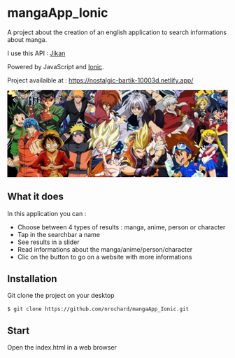 # mangaApp_Ionic
A project about the creation of an english application to search informations about manga. 

I use this API : [Jikan](https://jikan.docs.apiary.io/#)

Powered by JavaScript and [Ionic](https://ionicframework.com/docs).

Project availaible at : https://nostalgic-bartik-10003d.netlify.app/

![alt text](https://github.com/nrochard/mangaApp_Ionic/blob/master/img/bg.jpg)

## What it does

In this application you can :

- Choose between 4 types of results : manga, anime, person or character
- Tap in the searchbar a name
- See results in a slider
- Read informations about the manga/anime/person/character
- Clic on the button to go on a website with more informations

## Installation

Git clone the project on your desktop

  
    $ git clone https://github.com/nrochard/mangaApp_Ionic.git
  
    
## Start

Open the index.html in a web browser


